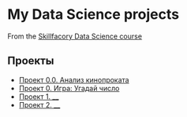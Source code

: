 # My Data Science projects

From the [Skillfacory Data Science course](https://skillfactory.ru/data-scientist)

## Проекты

* [Проект 0.0. Анализ кинопроката](https://github.com/VictoriaBakulina/sf_data_science/tree/main/project_the_old_course)
* [Проект 0. Игра: Угадай число](https://github.com/VictoriaBakulina/sf_data_science/tree/main/project_0)
* [Проект 1. __](__)
* [Проект 2. __](__)
